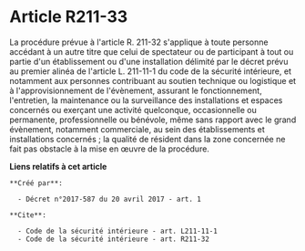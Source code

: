 # Article R211-33

La procédure prévue à l'article R. 211-32 s'applique à toute personne accédant à un autre titre que celui de spectateur ou de
participant à tout ou partie d'un établissement ou d'une installation délimité par le décret prévu au premier alinéa de
l'article L. 211-11-1 du code de la sécurité intérieure, et notamment aux personnes contribuant au soutien technique ou
logistique et à l'approvisionnement de l'évènement, assurant le fonctionnement, l'entretien, la maintenance ou la
surveillance des installations et espaces concernés ou exerçant une activité quelconque, occasionnelle ou permanente,
professionnelle ou bénévole, même sans rapport avec le grand évènement, notamment commerciale, au sein des établissements et
installations concernés ; la qualité de résident dans la zone concernée ne fait pas obstacle à la mise en œuvre de la
procédure.

**Liens relatifs à cet article**

	**Créé par**:

	  - Décret n°2017-587 du 20 avril 2017 - art. 1

	**Cite**:

	  - Code de la sécurité intérieure - art. L211-11-1
	  - Code de la sécurité intérieure - art. R211-32
